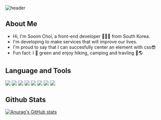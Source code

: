 <div>
  
![header](https://capsule-render.vercel.app/api?&color=3DDC84&height=250&section=header&text=Sooim's&nbsp;GitHub&animation=twinkling&fontAlignY=35&fontSize=55)

## About Me
- Hi, I'm Sooim Choi, a front-end developer 👨🏻‍💻 from South Korea.<br> 
- I'm developing to make services that will improve our lives. <br> 
- I'm proud to say that I can succesfully center an element with css😎<br>
- Fun fact: I 💚 green and enjoy hiking, camping and travling 🌲🌎 


## Language and Tools 
  <p>
<img src="https://img.shields.io/badge/Javascript-ffb13b?style=flat&logo=javascript&logoColor=white"/>
<img src="https://img.shields.io/badge/React-61DAFB?style=flat&logo=React&logoColor=white"/>
<img src="https://img.shields.io/badge/Typescript-3178C6?style=flat&logo=typescript&logoColor=white"/>
<img src="https://img.shields.io/badge/Next-black?style=flat&logo=next.js&logoColor=white"/> 
<img src="https://img.shields.io/badge/Redux-764ABC?style=flat&logo=Redux&logoColor=white"/>
<img src="http://img.shields.io/badge/socket.io-010101?style=flat&logo=socket.io&logoColor=white"/>
<img src="https://img.shields.io/badge/git-181717?style=flat&logo=git&logoColor=white">
 <img src="https://img.shields.io/badge/notion-181717?style=flat&logo=notion&logoColor=white">   
</p>
  
## Github Stats
  
[![Anurag's GitHub stats](https://github-readme-stats.vercel.app/api?username=leechoiswim1&show_icons=true&theme=dark)](https://github.com/leechoiswim1/github-readme-stats)

  
  
</div>

